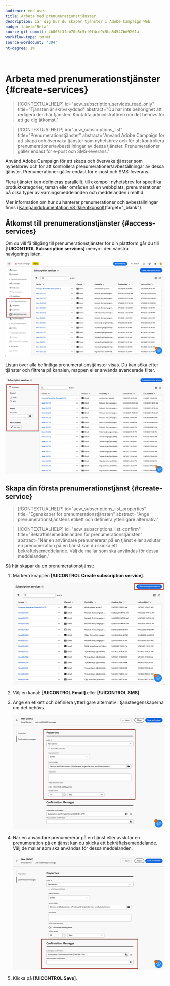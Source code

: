 ```yaml
---
audience: end-user
title: Arbeta med prenumerationstjänster
description: Lär dig hur du skapar tjänster i Adobe Campaign Web
badge: label="Beta"
source-git-commit: 4b005f3feb70b8c5cf0f4cd9c5ba54547bd9261a
workflow-type: tm+mt
source-wordcount: '304'
ht-degree: 1%

---
```



# Arbeta med prenumerationstjänster {#create-services}

>[!CONTEXTUALHELP]
>id="acw_subscription_services_read_only"
>title="Tjänsten är skrivskyddad"
>abstract="Du har inte behörighet att redigera den här tjänsten. Kontakta administratören om det behövs för att ge dig åtkomst."

>[!CONTEXTUALHELP]
>id="acw_subscriptions_list"
>title="Prenumerationstjänster"
>abstract="Använd Adobe Campaign för att skapa och övervaka tjänster som nyhetsbrev och för att kontrollera prenumerationer/avbeställningar av dessa tjänster. Prenumerationer gäller endast för e-post och SMS-leverans."

Använd Adobe Campaign för att skapa och övervaka tjänster som nyhetsbrev och för att kontrollera prenumerationer/avbeställningar av dessa tjänster. Prenumerationer gäller endast för e-post och SMS-leverans.

Flera tjänster kan definieras parallellt, till exempel: nyhetsbrev för specifika produktkategorier, teman eller områden på en webbplats, prenumerationer på olika typer av varningsmeddelanden och meddelanden i realtid.

Mer information om hur du hanterar prenumerationer och avbeställningar finns i [Kampanjdokumentation v8 (klientkonsol)](https://experienceleague.adobe.com/docs/campaign/campaign-v8/audience/subscriptions.html){target="_blank"}.

## Åtkomst till prenumerationstjänster {#access-services}

Om du vill få tillgång till prenumerationstjänster för din plattform går du till **[!UICONTROL Subscription services]** menyn i den vänstra navigeringslisten.

![](assets/service-list.png)

Listan över alla befintliga prenumerationstjänster visas. Du kan söka efter tjänster och filtrera på kanalen, mappen eller använda avancerade filter.

![](assets/service-filters.png)

## Skapa din första prenumerationstjänst {#create-service}

>[!CONTEXTUALHELP]
>id="acw_subscriptions_list_properties"
>title="Egenskaper för prenumerationstjänsten"
>abstract="Ange prenumerationstjänstens etikett och definiera ytterligare alternativ."

>[!CONTEXTUALHELP]
>id="acw_subscriptions_list_confirm"
>title="Bekräftelsemeddelanden för prenumerationstjänsten"
>abstract="När en användare prenumererar på en tjänst eller avslutar en prenumeration på en tjänst kan du skicka ett bekräftelsemeddelande. Välj de mallar som ska användas för dessa meddelanden."


Så här skapar du en prenumerationstjänst:

1. Markera knappen **[!UICONTROL Create subscription service]**.

   ![](assets/service-create-button.png)

1. Välj en kanal: **[!UICONTROL Email]** eller **[!UICONTROL SMS]**.

1. Ange en etikett och definiera ytterligare alternativ i tjänsteegenskaperna om det behövs.

   ![](assets/service-create-properties.png)

1. När en användare prenumererar på en tjänst eller avslutar en prenumeration på en tjänst kan du skicka ett bekräftelsemeddelande. Välj de mallar som ska användas för dessa meddelanden.

   ![](assets/service-create-confirmation-msg.png)

1. Klicka på **[!UICONTROL Save]**.


